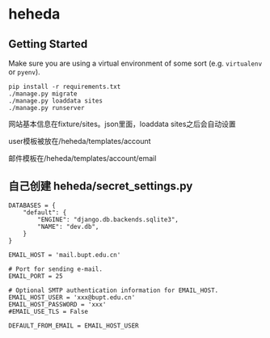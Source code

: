 # heheda

## Getting Started

Make sure you are using a virtual environment of some sort (e.g. `virtualenv` or
`pyenv`).

```
pip install -r requirements.txt
./manage.py migrate
./manage.py loaddata sites
./manage.py runserver
```
网站基本信息在fixture/sites。json里面，loaddata sites之后会自动设置

user模板被放在/heheda/templates/account

邮件模板在/heheda/templates/account/email




## 自己创建 heheda/secret_settings.py ##

```
DATABASES = {
    "default": {
        "ENGINE": "django.db.backends.sqlite3",
        "NAME": "dev.db",
    }
}

EMAIL_HOST = 'mail.bupt.edu.cn'

# Port for sending e-mail.
EMAIL_PORT = 25

# Optional SMTP authentication information for EMAIL_HOST.
EMAIL_HOST_USER = 'xxx@bupt.edu.cn'
EMAIL_HOST_PASSWORD = 'xxx'
#EMAIL_USE_TLS = False 

DEFAULT_FROM_EMAIL = EMAIL_HOST_USER
```
